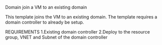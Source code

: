 Domain join a VM to an existing domain

This template joins the VM to an existing domain. The template requires a domain controller to already be setup.

REQUIREMENTS
1.Existing domain controller
2.Deploy to the resource group, VNET and Subnet of the domain controller

